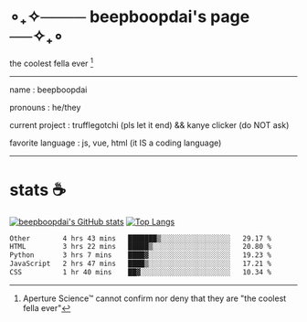 # ∘₊✧──── beepboopdai's page ──✧₊∘
the coolest fella ever [^1]

---

name
: beepboopdai

pronouns
: he/they

current project
: trufflegotchi (pls let it end) && kanye clicker (do NOT ask)

favorite language
: js, vue, html (it IS a coding language)

---

# stats ☕

[![beepboopdai's GitHub stats](https://github-readme-stats.vercel.app/api?username=beepboopdai&theme=dracula&bg_color=00000000&hide_border=true)](https://github.com/anuraghazra/github-readme-stats) [![Top Langs](https://github-readme-stats.vercel.app/api/top-langs/?username=beepboopdai&theme=dracula&bg_color=00000000&hide_border=true&layout=donut)](https://github.com/anuraghazra/github-readme-stats) 

<!--START_SECTION:waka-->

```txt
Other        4 hrs 43 mins   ███████▒░░░░░░░░░░░░░░░░░   29.17 %
HTML         3 hrs 22 mins   █████▒░░░░░░░░░░░░░░░░░░░   20.80 %
Python       3 hrs 7 mins    ████▓░░░░░░░░░░░░░░░░░░░░   19.23 %
JavaScript   2 hrs 47 mins   ████▒░░░░░░░░░░░░░░░░░░░░   17.21 %
CSS          1 hr 40 mins    ██▓░░░░░░░░░░░░░░░░░░░░░░   10.34 %
```

<!--END_SECTION:waka-->







[^1]: Aperture Science™ cannot confirm nor deny that they are "the coolest fella ever"
